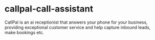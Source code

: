 # callpal-call-assistant

CallPal is an ai receptionist that answers your phone for your business, providing exceptional customer service and help capture inbound leads, make bookings etc.
